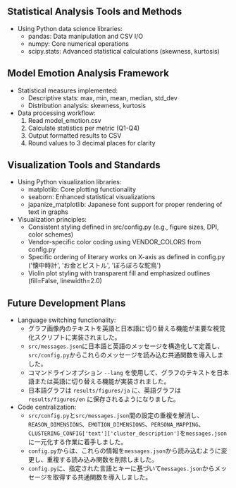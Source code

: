## Statistical Analysis Tools and Methods
- Using Python data science libraries:
  - pandas: Data manipulation and CSV I/O
  - numpy: Core numerical operations
  - scipy.stats: Advanced statistical calculations (skewness, kurtosis)
  
## Model Emotion Analysis Framework
- Statistical measures implemented:
  - Descriptive stats: max, min, mean, median, std_dev
  - Distribution analysis: skewness, kurtosis
- Data processing workflow:
  1. Read model_emotion.csv
  2. Calculate statistics per metric (Q1-Q4)
  3. Output formatted results to CSV
  4. Round values to 3 decimal places for clarity

## Visualization Tools and Standards
- Using Python visualization libraries:
  - matplotlib: Core plotting functionality
  - seaborn: Enhanced statistical visualizations
  - japanize_matplotlib: Japanese font support for proper rendering of text in graphs
- Visualization principles:
  - Consistent styling defined in src/config.py (e.g., figure sizes, DPI, color schemes)
  - Vendor-specific color coding using VENDOR_COLORS from config.py
  - Specific ordering of literary works on X-axis as defined in config.py ('懐中時計', 'お金とピストル', 'ぼろぼろな駝鳥')
  - Violin plot styling with transparent fill and emphasized outlines (fill=False, linewidth=2.0)

## Future Development Plans
- Language switching functionality:
  - グラフ画像内のテキストを英語と日本語に切り替える機能が主要な視覚化スクリプトに実装されました。
  - `src/messages.json`に日本語と英語のメッセージを構造化して定義し、`src/config.py`からこれらのメッセージを読み込む共通関数を導入しました。
  - コマンドラインオプション `--lang` を使用して、グラフのテキストを日本語または英語に切り替える機能が実装されました。
  - 日本語グラフは `results/figures/ja` に、英語グラフは `results/figures/en` に保存されるようになりました。
- Code centralization:
  - `src/config.py`と`src/messages.json`間の設定の重複を解消し、`REASON_DIMENSIONS`、`EMOTION_DIMENSIONS`、`PERSONA_MAPPING`、`CLUSTERING_CONFIG['text']['cluster_description']`を`messages.json`に一元化する作業に着手しました。
  - `config.py`からは、これらの情報を`messages.json`から読み込むように変更し、重複する読み込み関数を削除しました。
  - `config.py`に、指定された言語とキーに基づいて`messages.json`からメッセージを取得する共通関数を導入しました。
